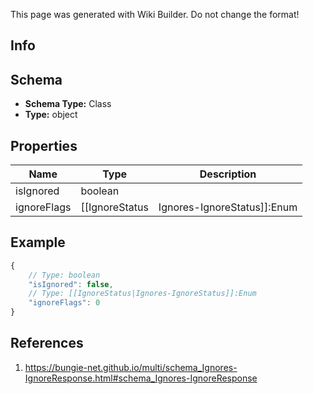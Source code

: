 <span class="wiki-builder">This page was generated with Wiki Builder. Do not change the format!</span>

## Info

## Schema
* **Schema Type:** Class
* **Type:** object

## Properties
Name | Type | Description
---- | ---- | -----------
isIgnored | boolean | 
ignoreFlags | [[IgnoreStatus|Ignores-IgnoreStatus]]:Enum | 

## Example
```javascript
{
    // Type: boolean
    "isIgnored": false,
    // Type: [[IgnoreStatus|Ignores-IgnoreStatus]]:Enum
    "ignoreFlags": 0
}

```

## References
1. https://bungie-net.github.io/multi/schema_Ignores-IgnoreResponse.html#schema_Ignores-IgnoreResponse
